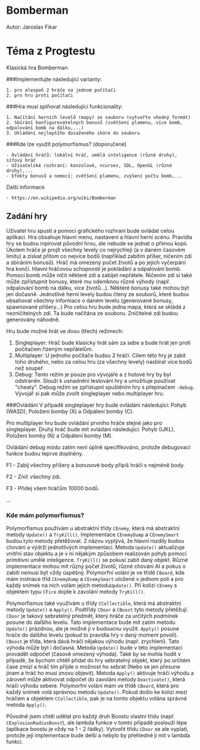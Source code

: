 # Bomberman
Autor: Jaroslav Fikar

# Téma z Progtestu

Klasická hra Bomberman

###Implementujte následující varianty:

    1. pro alespoň 2 hráče na jednom počítači
    2. pro hru proti počítači
###Hra musí splňovat následující funkcionality:

    1. Načítání herních levelů (mapy) ze souboru (vytvořte vhodný formát)
    2. Sbírání konfigurovatelných bonusů (zvětšení plamenu, více bomb, odpalování bomb na dálku,...)
    3. Ukládání nejlepšího dosaženého skóre do souboru
###Kde lze využít polymorfismus? (doporučené)

    - Ovládání hráčů: lokální hráč, umělá inteligence (různé druhy), síťový hráč
    - Uživatelské rozhraní: konzolové, ncurses, SDL, OpenGL (různé druhy),...
    - Efekty bonusů a nemocí: zvětšení plamenu, zvýšení počtu bomb,...
Další informace

    - https://en.wikipedia.org/wiki/Bomberman

## Zadání hry
Uživatel hru spustí a pomocí grafického rozhraní bude ovládat celou aplikaci.
Hra obsahuje hlavní menu, nastavení a hlavní herní scénu.
Pravidla hry se budou inpirovat původní hrou, ale nebude se jednat o přímou kopii.
Úkolem hráče je projít všechny levely co nejrychleji (a v daném časovém limitu) a získat přitom co nejvíce bodů (například zabitím příšer, ničením zdí a sbíráním bonusů). Hráč má omezený počet životů a po jejich vyčerpání hra končí.
Hlavní hráčovou schopností je pokládání a odpalování bomb. Pomocí bomb může ničit některé zdi a zabíjet nepřátele.
Ničením zdí si také může zpřístupnit bonusy, které mu odemknou různé výhody (např. odpalování bomb na dálku, více životů...). Některé bonusy také mohou být jen dočasné.
Jednotlivé herní levely budou čteny ze souborů, které budou obsahovat všechny informace o daném levelu (generované bonusy, spawnované příšery...) 
Pro celou hru bude jedna mapa, která se skládá z nezničitelných zdí. Ta bude načítána ze souboru. Zničitelné zdi budou generovány náhodně.

Hru bude možné hrát ve dvou (třech) režimech:
   1. Singleplayer: Hráč bude klasicky hrát sám za sebe a bude hrát jen proti počítačem řízeným nepřátelům.
   2. Multiplayer: U jednoho počítače budou 2 hráči. Cílem této hry je zabít toho druhého, nebo za celou hru (za všechny levely) nasbírat více bodů než soupeř.
   3. Debug: Tento režim je pouze pro vývojáře a z hotové hry by byl odstraněn. 
   Slouží k usnadnění testování hry a umožňuje používat "cheaty". Debug režim se zpřístupní spuštěním hry s přepínačem `-debug`. 
   Vývojář si pak může zvolit singleplayer nebo multiplayer hru.
   
###Ovládání
V případě singleplayer hry bude ovládání následující: Pohyb (WASD), Položení bomby (X) a Odpálení bomby (C).

Pro multiplayer hru bude ovládání prvního hráče stejné jako pro singleplayer. 
Druhý hráč bude mít ovládání následující: Pohyb (IJKL), Položení bomby (N) a Odpálení bomby (M).

Ovládání debug módu zatím není úplně specifikováno, protože debugovací funkce budou teprve doplněny.

F1 - Zabij všechny příšery a bonusové body připiš hráči s nejméně body.

F2 - Znič všechny zdi.

F3 - Přidej všem hráčům 10000 bodů.

...

### Kde mám polymorfismus?
Polymorfismus používám u abstraktní třídy `CEnemy`, která má abstraktní metody `Update()` a `TryKill()`. 
Implementace `CEnemyDump` a `CEnemySmart` budou tyto metody přetěžovat. Z názvu vyplývá, že hlavní rozdíly budou chování a výdrži jednotlivých implementací. 
Metoda `Update()` aktualizuje vnitřní stav objektu a je v ní nějakým způsobem realizován pohyb pomocí primitivní umělé inteligence.
`TryKill()` se pokusí zabít daný objekt. Různé implementace mohou mít různý počet životů, různé chování AI a pokus o zabití nemusí být vždy úspěšný.
Polymorfní volání je ve třídě `CBoard`, kde mám instnace tříd `CEnemyDump` a `CEnemySmart` uložené v jednom poli a pro každý snímek na nich volám jejich metodu`Update()`. 
Při kolizi `CEnemy` s objektem typu `CFire` dojde k zavolání metody `TryKill()`.

Polymorfismus také využívám u třídy `CCollectible`, která má abstraktní metody `Update()` a `Apply()`.
Podtřídy `CDoor` a `CBoost` tyto metody přetěžují. 
`CDoor` je takový sebratelný předmět, který hráče za určitých podmínek posune do dalšího levelu. 
Tato implementace bude mít zatím metodu `Update()` prázdnou, ale je možné ji v budoucnu využít.
`Apply()` posune hráče do dalšího levelu (pokud to pravidla hry v daný moment povolí).
`CBoost` je třída, která dává hráči nějakou výhodu (např. zrychlení). Tato výhoda může být i dočasná.
Metoda `Update()` bude v této implementaci provádět odpočet (časově omezený výhoda).
Také by se mohla hodit v případě, že bychom chtěli přidat do hry sebratelný objekt, který po určitém čase zmízí a hráč tím přijde o možnost ho sebrat (Nebo se jen přesune jinam a hráč ho musí znovu objevit).
Metoda `Apply()` aktivuje hráči výhodu a zároveň může aktivovat odpočet do zavolání metody `Deactivate()`, která hráči výhodu sebere.
Polymorfní volání mám ve třídě `CBoard`, která pro každý snímek volá správnou metodu `Update()`. 
Pokud došlo ke kolizi mezi hráčem a objektem `CCollectible`, pak je na tomto objektu volána správná metoda `Apply()`.

Původně jsem chtěl udělat pro každý druh Boostu vlastní třídu (např. `CExplosionRadiusBoost`), ale lambda funkce v tomto případě poslouží lépe (aplikace boostu je vždy na 1 - 2 řádky).
Vytvořit třídu `CDoor` se ale vyplatí, protože její implementace bude delší a nebylo by přehledné ji mít v lambda funkci. 
